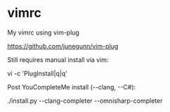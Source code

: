 # vimrc
My vimrc using vim-plug

https://github.com/junegunn/vim-plug

Still requires manual install via vim:

vi -c 'PlugInstall|q|q'

Post YouCompleteMe install (--clang, --C#):

./install.py --clang-completer --omnisharp-completer
